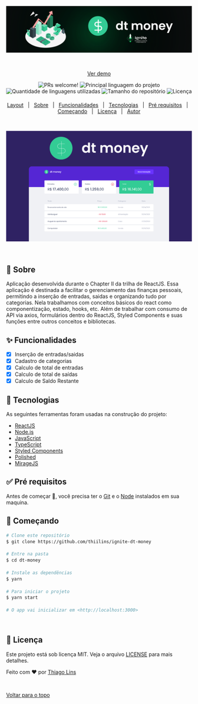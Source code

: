 <div align="center" id="top"> 
  <img src="./.github/logo.png" alt="Dt Money" />

  &#xa0;

  <a href="https://dt-money-bu6o7xp7t-thiilins.vercel.app/">Ver demo</a>
</div>

<!-- <h1 align="center">Dt Money</h1> -->

<p align="center">
  <img src="https://img.shields.io/static/v1?label=PRs&message=welcome&color=04D361&labelColor=000000?color=04D361&style=for-the-badge" alt="PRs welcome!" />
    <img alt="Principal linguagem do projeto" src="https://img.shields.io/github/languages/top/thiilins/dt-money?color=04D361&style=for-the-badge">
  <img alt="Quantidade de linguagens utilizadas" src="https://img.shields.io/github/languages/count/thiilins/dt-money?color=04D361&style=for-the-badge">
  <img alt="Tamanho do repositório" src="https://img.shields.io/github/repo-size/thiilins/dt-money?color=04D361&style=for-the-badge">
  <img alt="Licença" src="https://img.shields.io/github/license/thiilins/dt-money?color=04D361&style=for-the-badge">

  
</p>

<h4 align="center"> 
	<!-- 🚧  Em construção...  🚧 -->
</h4> 


<p align="center">
  <a href="https://www.figma.com/file/0xmu9mj2TJYoIOubBFWsk5/dtmoney-Ignite-(Copy)?node-id=0%3A1">Layout</a> &#xa0; | &#xa0; 
  <a href="#dart-sobre">Sobre</a> &#xa0; | &#xa0; 
  <a href="#sparkles-funcionalidades">Funcionalidades</a> &#xa0; | &#xa0;
  <a href="#rocket-tecnologias">Tecnologias</a> &#xa0; | &#xa0;
  <a href="#white_check_mark-pré-requisitos">Pré requisitos</a> &#xa0; | &#xa0;
  <a href="#checkered_flag-começando">Começando</a> &#xa0; | &#xa0;
  <a href="#memo-licença">Licença</a> &#xa0; | &#xa0;
  <a href="https://github.com/thiilins" target="_blank">Autor</a>
  <br />
</p>
  <br />

<p align="center"><img  width="800" src="./.github/preview-banner.png" alt="Dt Money" /></p>
  <br />

## :dart: Sobre ##
Aplicação desenvolvida durante o Chapter II da trilha de ReactJS.
Essa aplicação é destinada a facilitar o gerenciamento das finanças pessoais, permitindo a inserção de entradas, saidas e organizando tudo por categorias.
Nela trabalhamos com conceitos básicos do react como componentização, estado, hooks, etc. Além de trabalhar com consumo de API via axios, formulários dentro do ReactJS, Styled Components e suas funções entre outros conceitos e bibliotecas.
 &#xa0;

## :sparkles: Funcionalidades ##
- [x] Inserção de entradas/saidas
- [x] Cadastro de categorias
- [x] Calculo de total de entradas
- [x] Calculo de total de saídas
- [x] Calculo de Saldo Restante
 &#xa0;

## :rocket: Tecnologias ##

As seguintes ferramentas foram usadas na construção do projeto:

- [ReactJS](https://pt-br.reactjs.org/)
- [Node.js](https://nodejs.org/en/)
- [JavaScript](https://developer.mozilla.org/pt-BR/docs/Web/JavaScript)
- [TypeScript](https://www.typescriptlang.org/)
- [Styled Components](https://styled-components.com/)
- [Polished](https://polished.js.org/)
- [MirageJS](https://miragejs.com/)
 &#xa0;

## :white_check_mark: Pré requisitos ##

Antes de começar :checkered_flag:, você precisa ter o [Git](https://git-scm.com) e o [Node](https://nodejs.org/en/) instalados em sua maquina.
 &#xa0;

## :checkered_flag: Começando ##

```bash
# Clone este repositório
$ git clone https://github.com/thiilins/ignite-dt-money

# Entre na pasta
$ cd dt-money

# Instale as dependências
$ yarn

# Para iniciar o projeto
$ yarn start

# O app vai inicializar em <http://localhost:3000>
```
 &#xa0;

## :memo: Licença ##

Este projeto está sob licença MIT. Veja o arquivo [LICENSE](LICENSE.md) para mais detalhes.


Feito com :heart: por <a href="https://github.com/thiilins" target="_blank">Thiago Lins</a>

&#xa0;

<a href="#top">Voltar para o topo</a>
